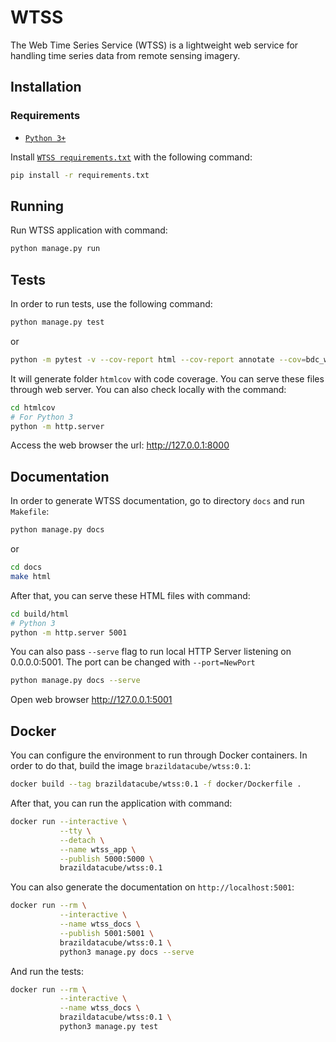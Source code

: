 # WTSS

The Web Time Series Service (WTSS) is a lightweight web service for handling time series data from remote sensing imagery.

## Installation

### Requirements

- [`Python 3+`](https://python.org)

Install [`WTSS requirements.txt`](./requirements.txt) with the following command:

```bash
pip install -r requirements.txt
```

## Running

Run WTSS application with command:

```bash
python manage.py run
```

## Tests

In order to run tests, use the following command:

```bash
python manage.py test
```

or

```bash
python -m pytest -v --cov-report html --cov-report annotate --cov=bdc_wtss tests/
```

It will generate folder `htmlcov` with code coverage. You can serve these files through web server. You can also
check locally with the command:

```bash
cd htmlcov
# For Python 3
python -m http.server
```

Access the web browser the url: http://127.0.0.1:8000


## Documentation

In order to generate WTSS documentation, go to directory `docs` and run `Makefile`:

```bash
python manage.py docs
```

or

```bash
cd docs
make html
```

After that, you can serve these HTML files with command:

```bash
cd build/html
# Python 3
python -m http.server 5001
```

You can also pass `--serve` flag to run local HTTP Server listening on 0.0.0.0:5001. The port can be changed with `--port=NewPort`

```bash
python manage.py docs --serve
```

Open web browser http://127.0.0.1:5001

## Docker

You can configure the environment to run through Docker containers. In order to do that, build the image `brazildatacube/wtss:0.1`:

```bash
docker build --tag brazildatacube/wtss:0.1 -f docker/Dockerfile .
```

After that, you can run the application with command:

```bash
docker run --interactive \
           --tty \
           --detach \
           --name wtss_app \
           --publish 5000:5000 \
           brazildatacube/wtss:0.1
```

You can also generate the documentation on `http://localhost:5001`:

```bash
docker run --rm \
           --interactive \
           --name wtss_docs \
           --publish 5001:5001 \
           brazildatacube/wtss:0.1 \
           python3 manage.py docs --serve
```

And run the tests:

```bash
docker run --rm \
           --interactive \
           --name wtss_docs \
           brazildatacube/wtss:0.1 \
           python3 manage.py test
```